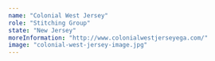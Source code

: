 ```yaml
---
name: "Colonial West Jersey"
role: "Stitching Group"
state: "New Jersey"
moreInformation: "http://www.colonialwestjerseyega.com/"
image: "colonial-west-jersey-image.jpg"
---
```

